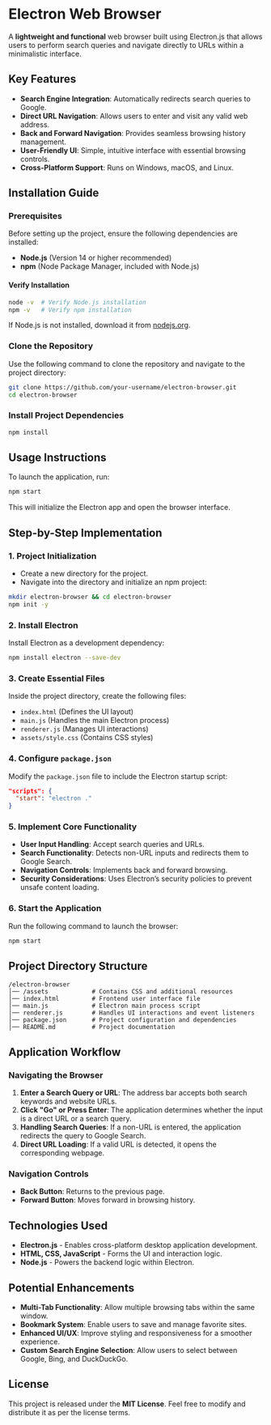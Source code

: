 # Electron Web Browser

A **lightweight and functional** web browser built using Electron.js that allows users to perform search queries and navigate directly to URLs within a minimalistic interface.

## Key Features
- **Search Engine Integration**: Automatically redirects search queries to Google.
- **Direct URL Navigation**: Allows users to enter and visit any valid web address.
- **Back and Forward Navigation**: Provides seamless browsing history management.
- **User-Friendly UI**: Simple, intuitive interface with essential browsing controls.
- **Cross-Platform Support**: Runs on Windows, macOS, and Linux.

## Installation Guide
### Prerequisites
Before setting up the project, ensure the following dependencies are installed:
- **Node.js** (Version 14 or higher recommended)
- **npm** (Node Package Manager, included with Node.js)

#### Verify Installation
```bash
node -v  # Verify Node.js installation
npm -v   # Verify npm installation
```
If Node.js is not installed, download it from [nodejs.org](https://nodejs.org/).

### Clone the Repository
Use the following command to clone the repository and navigate to the project directory:
```bash
git clone https://github.com/your-username/electron-browser.git
cd electron-browser
```

### Install Project Dependencies
```bash
npm install
```

## Usage Instructions
To launch the application, run:
```bash
npm start
```
This will initialize the Electron app and open the browser interface.

## Step-by-Step Implementation
### 1. Project Initialization
- Create a new directory for the project.
- Navigate into the directory and initialize an npm project:
```bash
mkdir electron-browser && cd electron-browser
npm init -y
```

### 2. Install Electron
Install Electron as a development dependency:
```bash
npm install electron --save-dev
```

### 3. Create Essential Files
Inside the project directory, create the following files:
- `index.html` (Defines the UI layout)
- `main.js` (Handles the main Electron process)
- `renderer.js` (Manages UI interactions)
- `assets/style.css` (Contains CSS styles)

### 4. Configure `package.json`
Modify the `package.json` file to include the Electron startup script:
```json
"scripts": {
  "start": "electron ."
}
```

### 5. Implement Core Functionality
- **User Input Handling**: Accept search queries and URLs.
- **Search Functionality**: Detects non-URL inputs and redirects them to Google Search.
- **Navigation Controls**: Implements back and forward browsing.
- **Security Considerations**: Uses Electron’s security policies to prevent unsafe content loading.

### 6. Start the Application
Run the following command to launch the browser:
```bash
npm start
```

## Project Directory Structure
```
/electron-browser
│── /assets            # Contains CSS and additional resources
│── index.html         # Frontend user interface file
│── main.js            # Electron main process script
│── renderer.js        # Handles UI interactions and event listeners
│── package.json       # Project configuration and dependencies
│── README.md          # Project documentation
```

## Application Workflow
### Navigating the Browser
1. **Enter a Search Query or URL**: The address bar accepts both search keywords and website URLs.
2. **Click "Go" or Press Enter**: The application determines whether the input is a direct URL or a search query.
3. **Handling Search Queries**: If a non-URL is entered, the application redirects the query to Google Search.
4. **Direct URL Loading**: If a valid URL is detected, it opens the corresponding webpage.

### Navigation Controls
- **Back Button**: Returns to the previous page.
- **Forward Button**: Moves forward in browsing history.

## Technologies Used
- **Electron.js** - Enables cross-platform desktop application development.
- **HTML, CSS, JavaScript** - Forms the UI and interaction logic.
- **Node.js** - Powers the backend logic within Electron.

## Potential Enhancements
- **Multi-Tab Functionality**: Allow multiple browsing tabs within the same window.
- **Bookmark System**: Enable users to save and manage favorite sites.
- **Enhanced UI/UX**: Improve styling and responsiveness for a smoother experience.
- **Custom Search Engine Selection**: Allow users to select between Google, Bing, and DuckDuckGo.

## License
This project is released under the **MIT License**. Feel free to modify and distribute it as per the license terms.

